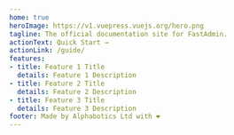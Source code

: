 ```yaml
---
home: true
heroImage: https://v1.vuepress.vuejs.org/hero.png
tagline: The official documentation site for FastAdmin.
actionText: Quick Start →
actionLink: /guide/
features:
- title: Feature 1 Title
  details: Feature 1 Description
- title: Feature 2 Title
  details: Feature 2 Description
- title: Feature 3 Title
  details: Feature 3 Description
footer: Made by Alphabotics Ltd with ❤️
---
```

